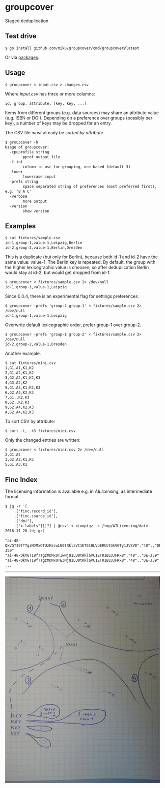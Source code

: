 groupcover
==========

Staged deduplication.

Test drive
----------

```shell
$ go install github.com/miku/groupcover/cmd/groupcover@latest
```

Or via [packages](https://github.com/miku/groupcover/releases).

Usage
-----

```shell
$ groupcover < input.csv > changes.csv
```

Where *input.csv* has three or more columns:

```
id, group, attribute, [key, key, ...]
```

Items from different groups (e.g. data sources) may share an attribute value
(e.g. ISBN or DOI). Depending on a preference over groups (possibly per key),
a number of keys may be dropped for an entry.

The CSV file *must* already *be sorted by attribute*.

```shell
$ groupcover -h
Usage of groupcover:
  -cpuprofile string
        pprof output file
  -f int
        column to use for grouping, one-based (default 3)
  -lower
        lowercase input
  -prefs string
        space separated string of preferences (most preferred first), e.g. 'B A C'
  -verbose
        more output
  -version
        show version
```

Examples
--------

```shell
$ cat fixtures/sample.csv
id-1,group-1,value-1,Leipzig,Berlin
id-2,group-2,value-1,Berlin,Dresden
```

This is a duplicate (but only for Berlin), because both id-1 and id-2 have the
same value: value-1. The Berlin key is repeated. By default, the group with
the higher lexicographic value is choosen, so after deduplication Berlin would
stay at id-2, but would get dropped from id-1:

```shell
$ groupcover < fixtures/sample.csv 2> /dev/null
id-1,group-1,value-1,Leipzig
```

Since 0.0.4, there is an experimental flag for settings preferences:

```
$ groupcover -prefs 'group-2 group-1' < fixtures/sample.csv 2> /dev/null
id-1,group-1,value-1,Leipzig
```

Overwrite default lexicographic order, prefer group-1 over group-2.

```
$ groupcover -prefs 'group-1 group-2' < fixtures/sample.csv 2> /dev/null
id-2,group-2,value-1,Dresden
```

Another example.

```shell
$ cat fixtures/mini.csv
1,G1,A1,K1,K2
2,G1,A2,K1,K2
3,G2,A2,K1,K2,K3
4,G3,A2,K2
5,G1,A3,K1,K2,K3
6,G2,A3,K2,K3
7,G1,,K2,K3
8,G2,,K2,K3
9,G2,A4,K2,K3
A,G2,A4,K2,K3
```

To sort CSV by attribute:

```shell
$ sort -t, -k3 fixtures/mini.csv
```

Only the changed entries are written:

```shell
$ groupcover < fixtures/mini.csv 2> /dev/null
2,G1,A2
3,G2,A2,K1,K3
5,G1,A3,K1
```

Finc Index
----------

The licensing information is available e.g. in *AILicensing*, as intermediate
format.

```shell
$ jq -r '[
    .["finc.record_id"],
    .["finc.source_id"],
    .["doi"],
    .["x.labels"][]?] | @csv' < <(unpigz -c /tmp/AILicensing/date-2016-11-28.ldj.gz)

"ai-48-QkVGT19fTTgzMDMxOTUzMzcwLU0tRklaVC1ET01BLVpERUUtQkVGTy1JVEVD","48",,"DE-J59"
"ai-48-QkVGT19fTTgzMDMxOTIwNjQ1LU0tRklaVC1ET01BLUJFRk8","48",,"DE-J59"
"ai-48-QkVGT19fTTgzMDMxOTE3NjQ1LU0tRklaVC1ET01BLUJFRk8","48",,"DE-J59"
...

```

----

![](sketch.jpg)
